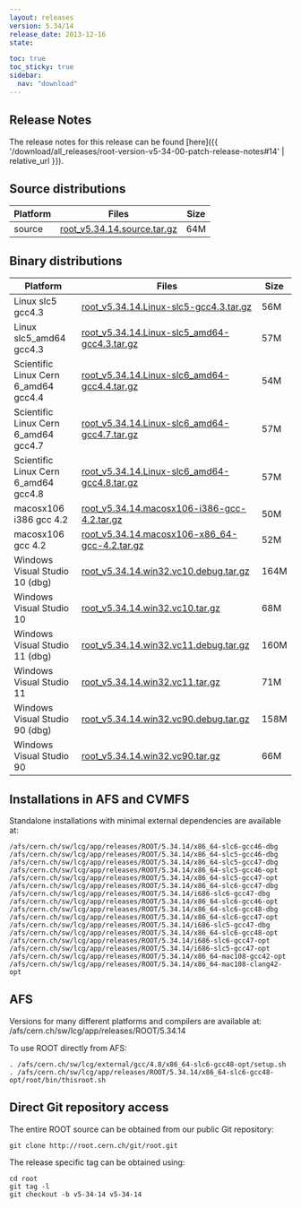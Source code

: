 ```yaml
---
layout: releases
version: 5.34/14
release_date: 2013-12-16
state:

toc: true
toc_sticky: true
sidebar:
  nav: "download"
---
```



## Release Notes
The release notes for this release can be found [here]({{ '/download/all_releases/root-version-v5-34-00-patch-release-notes#14' | relative_url }}).

## Source distributions

| Platform       | Files | Size |
|-----------|-------|-----|
| source | [root_v5.34.14.source.tar.gz](https://root.cern.ch/download/root_v5.34.14.source.tar.gz) |  64M |


## Binary distributions

| Platform       | Files | Size |
|-----------|-------|-----|
| Linux slc5 gcc4.3 | [root_v5.34.14.Linux-slc5-gcc4.3.tar.gz](https://root.cern.ch/download/root_v5.34.14.Linux-slc5-gcc4.3.tar.gz) |  56M |
| Linux slc5_amd64 gcc4.3 | [root_v5.34.14.Linux-slc5_amd64-gcc4.3.tar.gz](https://root.cern.ch/download/root_v5.34.14.Linux-slc5_amd64-gcc4.3.tar.gz) |  57M |
| Scientific Linux Cern 6_amd64 gcc4.4 | [root_v5.34.14.Linux-slc6_amd64-gcc4.4.tar.gz](https://root.cern.ch/download/root_v5.34.14.Linux-slc6_amd64-gcc4.4.tar.gz) |  54M |
| Scientific Linux Cern 6_amd64 gcc4.7 | [root_v5.34.14.Linux-slc6_amd64-gcc4.7.tar.gz](https://root.cern.ch/download/root_v5.34.14.Linux-slc6_amd64-gcc4.7.tar.gz) |  57M |
| Scientific Linux Cern 6_amd64 gcc4.8 | [root_v5.34.14.Linux-slc6_amd64-gcc4.8.tar.gz](https://root.cern.ch/download/root_v5.34.14.Linux-slc6_amd64-gcc4.8.tar.gz) |  57M |
| macosx106 i386 gcc 4.2 | [root_v5.34.14.macosx106-i386-gcc-4.2.tar.gz](https://root.cern.ch/download/root_v5.34.14.macosx106-i386-gcc-4.2.tar.gz) |  50M |
| macosx106 gcc 4.2 | [root_v5.34.14.macosx106-x86_64-gcc-4.2.tar.gz](https://root.cern.ch/download/root_v5.34.14.macosx106-x86_64-gcc-4.2.tar.gz) |  52M |
| Windows Visual Studio 10 (dbg) | [root_v5.34.14.win32.vc10.debug.tar.gz](https://root.cern.ch/download/root_v5.34.14.win32.vc10.debug.tar.gz) | 164M |
| Windows Visual Studio 10 | [root_v5.34.14.win32.vc10.tar.gz](https://root.cern.ch/download/root_v5.34.14.win32.vc10.tar.gz) |  68M |
| Windows Visual Studio 11 (dbg) | [root_v5.34.14.win32.vc11.debug.tar.gz](https://root.cern.ch/download/root_v5.34.14.win32.vc11.debug.tar.gz) | 160M |
| Windows Visual Studio 11 | [root_v5.34.14.win32.vc11.tar.gz](https://root.cern.ch/download/root_v5.34.14.win32.vc11.tar.gz) |  71M |
| Windows Visual Studio 90 (dbg) | [root_v5.34.14.win32.vc90.debug.tar.gz](https://root.cern.ch/download/root_v5.34.14.win32.vc90.debug.tar.gz) | 158M |
| Windows Visual Studio 90 | [root_v5.34.14.win32.vc90.tar.gz](https://root.cern.ch/download/root_v5.34.14.win32.vc90.tar.gz) |  66M |



## Installations in AFS and CVMFS
Standalone installations with minimal external dependencies are available at:
~~~
/afs/cern.ch/sw/lcg/app/releases/ROOT/5.34.14/x86_64-slc6-gcc46-dbg
/afs/cern.ch/sw/lcg/app/releases/ROOT/5.34.14/x86_64-slc5-gcc46-dbg
/afs/cern.ch/sw/lcg/app/releases/ROOT/5.34.14/x86_64-slc5-gcc47-dbg
/afs/cern.ch/sw/lcg/app/releases/ROOT/5.34.14/x86_64-slc5-gcc46-opt
/afs/cern.ch/sw/lcg/app/releases/ROOT/5.34.14/x86_64-slc5-gcc47-opt
/afs/cern.ch/sw/lcg/app/releases/ROOT/5.34.14/x86_64-slc6-gcc47-dbg
/afs/cern.ch/sw/lcg/app/releases/ROOT/5.34.14/i686-slc6-gcc47-dbg
/afs/cern.ch/sw/lcg/app/releases/ROOT/5.34.14/x86_64-slc6-gcc46-opt
/afs/cern.ch/sw/lcg/app/releases/ROOT/5.34.14/x86_64-slc6-gcc48-dbg
/afs/cern.ch/sw/lcg/app/releases/ROOT/5.34.14/x86_64-slc6-gcc47-opt
/afs/cern.ch/sw/lcg/app/releases/ROOT/5.34.14/i686-slc5-gcc47-dbg
/afs/cern.ch/sw/lcg/app/releases/ROOT/5.34.14/x86_64-slc6-gcc48-opt
/afs/cern.ch/sw/lcg/app/releases/ROOT/5.34.14/i686-slc6-gcc47-opt
/afs/cern.ch/sw/lcg/app/releases/ROOT/5.34.14/i686-slc5-gcc47-opt
/afs/cern.ch/sw/lcg/app/releases/ROOT/5.34.14/x86_64-mac108-gcc42-opt
/afs/cern.ch/sw/lcg/app/releases/ROOT/5.34.14/x86_64-mac108-clang42-opt
~~~

## AFS
Versions for many different platforms and compilers are available at:
/afs/cern.ch/sw/lcg/app/releases/ROOT/5.34.14

To use ROOT directly from AFS:
~~~
. /afs/cern.ch/sw/lcg/external/gcc/4.8/x86_64-slc6-gcc48-opt/setup.sh
. /afs/cern.ch/sw/lcg/app/releases/ROOT/5.34.14/x86_64-slc6-gcc48-opt/root/bin/thisroot.sh
~~~

## Direct Git repository access
The entire ROOT source can be obtained from our public Git repository:

~~~
git clone http://root.cern.ch/git/root.git
~~~
The release specific tag can be obtained using:
~~~
cd root
git tag -l
git checkout -b v5-34-14 v5-34-14
~~~
